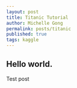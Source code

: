 ```yaml
---
layout: post
title: Titanic Tutorial
author: Michelle Gong
permalink: posts/titanic
published: true
tags: kaggle
---
```


## Hello world.

Test post


